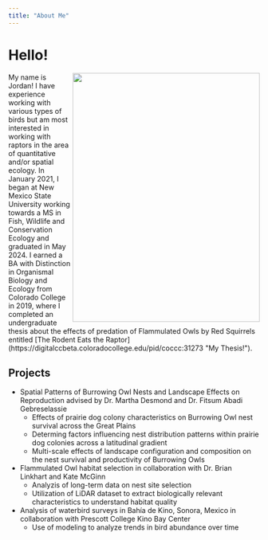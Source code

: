 ```yaml
---
title: "About Me"
---
```

# Hello!

<img align="right" src="photos/flam.jpg" width="375" height="500">
My name is Jordan! I have experience working with various types of birds but am most interested in working with raptors in the area of quantitative and/or spatial ecology. In January 2021, I began at New Mexico State University working towards a MS in Fish, Wildlife and Conservation Ecology and graduated in May 2024. I earned a BA with Distinction in Organismal Biology and Ecology from Colorado College in 2019, where I completed an undergraduate thesis about the effects of predation of Flammulated Owls by Red Squirrels entitled [The Rodent Eats the Raptor](https://digitalccbeta.coloradocollege.edu/pid/coccc:31273 "My Thesis!").


## Projects

* Spatial Patterns of Burrowing Owl Nests and Landscape Effects on Reproduction advised by Dr. Martha Desmond and Dr. Fitsum Abadi Gebreselassie 
  * Effects of prairie dog colony characteristics on Burrowing Owl nest survival across the Great Plains
  * Determing factors influencing nest distribution patterns within prairie dog colonies across a latitudinal gradient 
  * Multi-scale effects of landscape configuration and composition on the nest survival and productivity of Burrowing Owls
* Flammulated Owl habitat selection in collaboration with Dr. Brian Linkhart and Kate McGinn
  * Analyzis of long-term data on nest site selection
  * Utilization of LiDAR dataset to extract biologically relevant characteristics to understand habitat quality
* Analysis of waterbird surveys in Bahía de Kino, Sonora, Mexico in collaboration with Prescott College Kino Bay Center
  * Use of modeling to analyze trends in bird abundance over time
  
